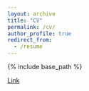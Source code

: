 ```yaml
---
layout: archive
title: "CV"
permalink: /cv/
author_profile: true
redirect_from:
  - /resume
---
```


{% include base_path %}

[Link](https://alpoler.github.io/alperkayabasi_cv.pdf)
